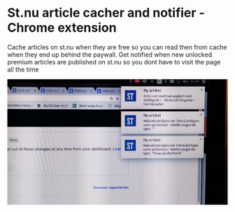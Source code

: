 # St.nu article cacher and notifier - Chrome extension

Cache articles on st.nu when they are free so you can read then from cache when they end up behind
the paywall.
Get notified when new unlocked premium articles are published on st.nu so you dont have to visit
the page all the time

![screenshot](
https://github.com/crash007/st-notifier/raw/master/st-extension.jpg)
